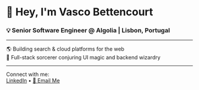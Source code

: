 # 👋 Hey, I'm Vasco Bettencourt

### 💡 Senior Software Engineer @ Algolia | Lisbon, Portugal

---

🌎 Building search & cloud platforms for the web  
🚀 Full-stack sorcerer conjuring UI magic and backend wizardry 

---

Connect with me:  
[LinkedIn](https://linkedin.com/in/vascogomesferreira) • [📧 Email Me](mailto:vascogomesferreira@icloud.com)
